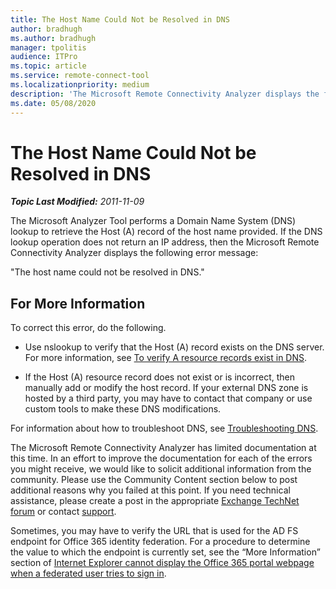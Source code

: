 ```yaml
---
title: The Host Name Could Not be Resolved in DNS
author: bradhugh
ms.author: bradhugh
manager: tpolitis
audience: ITPro 
ms.topic: article 
ms.service: remote-connect-tool
ms.localizationpriority: medium
description: 'The Microsoft Remote Connectivity Analyzer displays the following error message: "The host name could not be resolved in DNS."'
ms.date: 05/08/2020
---
```


# The Host Name Could Not be Resolved in DNS


_**Topic Last Modified:** 2011-11-09_

The Microsoft Analyzer Tool performs a Domain Name System (DNS) lookup to retrieve the Host (A) record of the host name provided. If the DNS lookup operation does not return an IP address, then the Microsoft Remote Connectivity Analyzer displays the following error message:

"The host name could not be resolved in DNS."

## For More Information

To correct this error, do the following.

  - Use nslookup to verify that the Host (A) record exists on the DNS server. For more information, see [To verify A resource records exist in DNS](https://go.microsoft.com/fwlink/?linkid=63001).

  - If the Host (A) resource record does not exist or is incorrect, then manually add or modify the host record. If your external DNS zone is hosted by a third party, you may have to contact that company or use custom tools to make these DNS modifications.

For information about how to troubleshoot DNS, see [Troubleshooting DNS](https://go.microsoft.com/fwlink/?linkid=63003).

The Microsoft Remote Connectivity Analyzer has limited documentation at this time. In an effort to improve the documentation for each of the errors you might receive, we would like to solicit additional information from the community. Please use the Community Content section below to post additional reasons why you failed at this point. If you need technical assistance, please create a post in the appropriate [Exchange TechNet forum](https://go.microsoft.com/fwlink/?linkid=73420) or contact [support](https://go.microsoft.com/fwlink/?linkid=8158).

Sometimes, you may have to verify the URL that is used for the AD FS endpoint for Office 365 identity federation. For a procedure to determine the value to which the endpoint is currently set, see the “More Information” section of [Internet Explorer cannot display the Office 365 portal webpage when a federated user tries to sign in](https://support.microsoft.com/kb/2419389).
